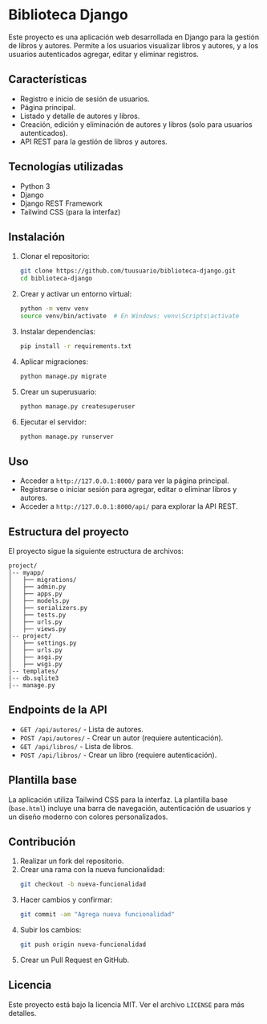 # Biblioteca Django

Este proyecto es una aplicación web desarrollada en Django para la gestión de libros y autores. Permite a los usuarios visualizar libros y autores, y a los usuarios autenticados agregar, editar y eliminar registros.

## Características

- Registro e inicio de sesión de usuarios.
- Página principal.
- Listado y detalle de autores y libros.
- Creación, edición y eliminación de autores y libros (solo para usuarios autenticados).
- API REST para la gestión de libros y autores.

## Tecnologías utilizadas

- Python 3
- Django
- Django REST Framework
- Tailwind CSS (para la interfaz)

## Instalación

1. Clonar el repositorio:
   ```bash
   git clone https://github.com/tuusuario/biblioteca-django.git
   cd biblioteca-django
   ```
2. Crear y activar un entorno virtual:
   ```bash
   python -m venv venv
   source venv/bin/activate  # En Windows: venv\Scripts\activate
   ```
3. Instalar dependencias:
   ```bash
   pip install -r requirements.txt
   ```
4. Aplicar migraciones:
   ```bash
   python manage.py migrate
   ```
5. Crear un superusuario:
   ```bash
   python manage.py createsuperuser
   ```
6. Ejecutar el servidor:
   ```bash
   python manage.py runserver
   ```

## Uso

- Acceder a `http://127.0.0.1:8000/` para ver la página principal.
- Registrarse o iniciar sesión para agregar, editar o eliminar libros y autores.
- Acceder a `http://127.0.0.1:8000/api/` para explorar la API REST.

## Estructura del proyecto

El proyecto sigue la siguiente estructura de archivos:

```
project/
│-- myapp/
│   ├── migrations/
│   ├── admin.py
│   ├── apps.py
│   ├── models.py
│   ├── serializers.py
│   ├── tests.py
│   ├── urls.py
│   ├── views.py
│-- project/
│   ├── settings.py
│   ├── urls.py
│   ├── asgi.py
│   ├── wsgi.py
│-- templates/
|-- db.sqlite3
|-- manage.py
```

## Endpoints de la API

- `GET /api/autores/` - Lista de autores.
- `POST /api/autores/` - Crear un autor (requiere autenticación).
- `GET /api/libros/` - Lista de libros.
- `POST /api/libros/` - Crear un libro (requiere autenticación).

## Plantilla base

La aplicación utiliza Tailwind CSS para la interfaz. La plantilla base (`base.html`) incluye una barra de navegación, autenticación de usuarios y un diseño moderno con colores personalizados.

## Contribución

1. Realizar un fork del repositorio.
2. Crear una rama con la nueva funcionalidad:
   ```bash
   git checkout -b nueva-funcionalidad
   ```
3. Hacer cambios y confirmar:
   ```bash
   git commit -am "Agrega nueva funcionalidad"
   ```
4. Subir los cambios:
   ```bash
   git push origin nueva-funcionalidad
   ```
5. Crear un Pull Request en GitHub.

## Licencia

Este proyecto está bajo la licencia MIT. Ver el archivo `LICENSE` para más detalles.

